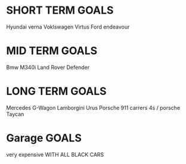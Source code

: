 
# SHORT TERM GOALS
Hyundai verna
Voklswagen Virtus
Ford endeavour

# MID TERM GOALS
Bmw M340i
Land Rover Defender

# LONG TERM GOALS
Mercedes G-Wagon
Lamborgini Urus
Porsche 911 carrers 4s / porsche Taycan

# Garage GOALS
very expensive WITH ALL BLACK CARS

